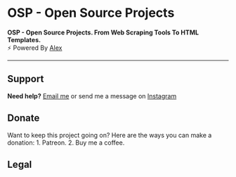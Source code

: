 # OSP - Open Source Projects
<b>OSP - Open Source Projects. From Web Scraping Tools To HTML Templates.</b><br>
⚡ Powered By <a href="https://www.instagram.com/aleex.it">Alex</a><br>
<hr>

<h2>Support</h2>
<p><b>Need help?</b> <a href="">Email me</a> or send me a message on <a href="">Instagram</a></p>

<h2>Donate</h2>
<p><bSupport the project.</b> Want to keep this project going on?
Here are the ways you can make a donation:
1. Patreon.
2. Buy me a coffee.</p>

<h2>Legal</h2>
